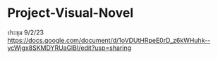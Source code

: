 # Project-Visual-Novel
ประชุม 9/2/23
https://docs.google.com/document/d/1oVDUtHRpeE0rD_z6kWHuhk--ycWjgx8SKMDYRUaGlBI/edit?usp=sharing
